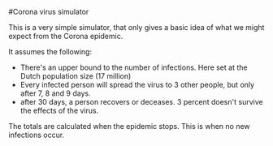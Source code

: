 #Corona virus simulator

This is a very simple simulator, that only gives a basic idea of what we might expect from the Corona epidemic. 

It assumes the following:
- There's an upper bound to the number of infections. Here set at the Dutch population size (17 million)
- Every infected person will spread the virus to 3 other people, but only after 7, 8 and 9 days.
- after 30 days, a person recovers or deceases. 3 percent doesn't survive the effects of the virus.

The totals are calculated when the epidemic stops. This is when no new infections occur. 